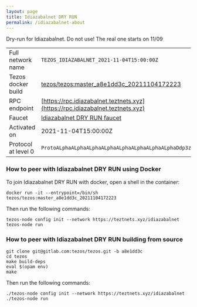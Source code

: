 ```yaml
---
layout: page
title: Idiazabalnet DRY RUN
permalink: /idiazabalnet-about
---
```


Dry-run for Idiazabalnet. Do not use! The real one starts on 11/09

| | |
|-------|---------------------|
| Full network name | `TEZOS_IDIAZABALNET_2021-11-04T15:00:00Z` |
| Tezos docker build | [tezos/tezos:master_a8e1dd3c_20211104172223](https://hub.docker.com/r/tezos/tezos/tags?page=1&ordering=last_updated&name=master_a8e1dd3c_20211104172223) |
| RPC endpoint | [https://rpc.idiazabalnet.teztnets.xyz](https://rpc.idiazabalnet.teztnets.xyz) |
| Faucet | [Idiazabalnet DRY RUN faucet](https://faucet.idiazabalnet.teztnets.xyz) |
| Activated on | 2021-11-04T15:00:00Z |
| Protocol at level 0 |  `ProtoALphaALphaALphaALphaALphaALphaALphaALphaDdp3zK` |


### How to peer with Idiazabalnet DRY RUN using Docker

To join Idiazabalnet DRY RUN with docker, open a shell in the container:

```
docker run -it --entrypoint=/bin/sh tezos/tezos:master_a8e1dd3c_20211104172223
```

Then run the following commands:

```
tezos-node config init --network https://teztnets.xyz/idiazabalnet
tezos-node run
```

### How to peer with Idiazabalnet DRY RUN building from source

```
git clone git@gitlab.com:tezos/tezos.git -b a8e1dd3c
cd tezos
make build-deps
eval $(opam env)
make
```

Then run the following commands:

```
./tezos-node config init --network https://teztnets.xyz/idiazabalnet
./tezos-node run
```
